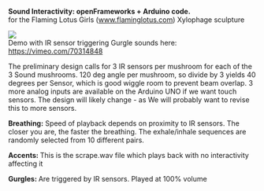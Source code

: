 <b>Sound Interactivity: openFrameworks + Arduino code.</b> <br/>
for the Flaming Lotus Girls (www.flaminglotus.com) Xylophage sculpture


<a href="https://vimeo.com/70314848"><img src="https://secure-b.vimeocdn.com/ts/443/487/443487655_295.jpg"/><br/> </a>
Demo with IR sensor triggering Gurgle sounds here: https://vimeo.com/70314848

The preliminary design calls for 3 IR sensors per mushroom for each of the 3 Sound mushrooms. 120 deg angle per mushroom, so divide by 3 yields 40 degrees per Sensor, which is good wiggle room to prevent beam overlap. 
3 more analog inputs are available on the Arduino UNO if we want touch sensors. The design will likely change - as We will probably want to revise this to more sensors. 

<b>Breathing:</b> Speed of playback depends on proximity to IR sensors. The closer you are, the faster the breathing. The exhale/inhale sequences are randomly selected from 10 different pairs. 

<b>Accents: </b> This is the scrape.wav file which plays back with no interactivity affecting it

<b>Gurgles: </b> Are triggered by IR sensors. Played at 100% volume

